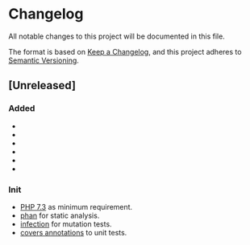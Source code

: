 # Changelog
All notable changes to this project will be documented in this file.

The format is based on [Keep a Changelog](https://keepachangelog.com/en/1.0.0/),
and this project adheres to [Semantic Versioning](https://semver.org/spec/v2.0.0.html).

## [Unreleased]

### Added
- [feature-1]: tests/ValueObject/LinkTest.php 
- [feature-1]: src/ValueObject/Link.php
- [feature-1]: tests/Command/AddLinkCommandTest.php
- [feature-1]: src/Command/AddLinkCommand.php 
- [feature-1]: tests/Event/LinkAddedToListEventTest.php 
- [feature-1]: src/Event/LinkAddedToListEvent.php


### Init
- [PHP 7.3](https://www.php.net/releases/7_3_0.php) as minimum requirement.
- [phan](https://github.com/phan/phan) for static analysis.
- [infection](https://github.com/infection/infection) for mutation tests.
- [covers annotations](https://phpunit.de/manual/3.7/en/appendixes.annotations.html#appendixes.annotations.covers) to unit tests.
